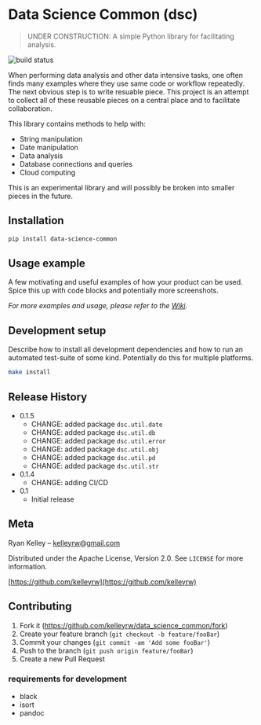 # Data Science Common (dsc)
> UNDER CONSTRUCTION: 
> A simple Python library for facilitating analysis.  

![build status](https://github.com/kelleyrw/data_science_common/actions/workflows/release.yml/badge.svg)

When performing data analysis and other data intensive tasks, one often finds many examples where they use same code 
or workflow repeatedly.  The next obvious step is to write resuable piece.  This project is an attempt to collect 
all of these reusable pieces on a central place and to facilitate collaboration.

This library contains methods to help with:
 * String manipulation
 * Date manipulation
 * Data analysis
 * Database connections and queries
 * Cloud computing 

This is an experimental library and will possibly be broken into smaller pieces in the future.

## Installation

```sh
pip install data-science-common
```

## Usage example

A few motivating and useful examples of how your product can be used. Spice this up with code blocks and potentially more screenshots.

_For more examples and usage, please refer to the [Wiki][wiki]._

## Development setup

Describe how to install all development dependencies and how to run an automated test-suite of some kind. Potentially do this for multiple platforms.

```sh
make install
```

## Release History

* 0.1.5
  * CHANGE: added package `dsc.util.date` 
  * CHANGE: added package `dsc.util.db`
  * CHANGE: added package `dsc.util.error`
  * CHANGE: added package `dsc.util.obj`
  * CHANGE: added package `dsc.util.pd`
  * CHANGE: added package `dsc.util.str`
* 0.1.4
  * CHANGE: adding CI/CD 
* 0.1
    * Initial release 

## Meta

Ryan Kelley – kelleyrw@gmail.com

Distributed under the Apache License, Version 2.0. See ``LICENSE`` for more information.

[https://github.com/kelleyrw](https://github.com/kelleyrw)

## Contributing

1. Fork it (<https://github.com/kelleyrw/data_science_common/fork>)
2. Create your feature branch (`git checkout -b feature/fooBar`)
3. Commit your changes (`git commit -am 'Add some fooBar'`)
4. Push to the branch (`git push origin feature/fooBar`)
5. Create a new Pull Request

<!-- Markdown link & img dfn's -->
[npm-image]: https://img.shields.io/npm/v/datadog-metrics.svg?style=flat-square
[npm-url]: https://npmjs.org/package/datadog-metrics
[npm-downloads]: https://img.shields.io/npm/dm/datadog-metrics.svg?style=flat-square
[travis-image]: https://img.shields.io/travis/dbader/node-datadog-metrics/master.svg?style=flat-square
[travis-url]: https://travis-ci.org/dbader/node-datadog-metrics
[wiki]: https://github.com/yourname/yourproject/wiki

### requirements for development

* black
* isort
* pandoc